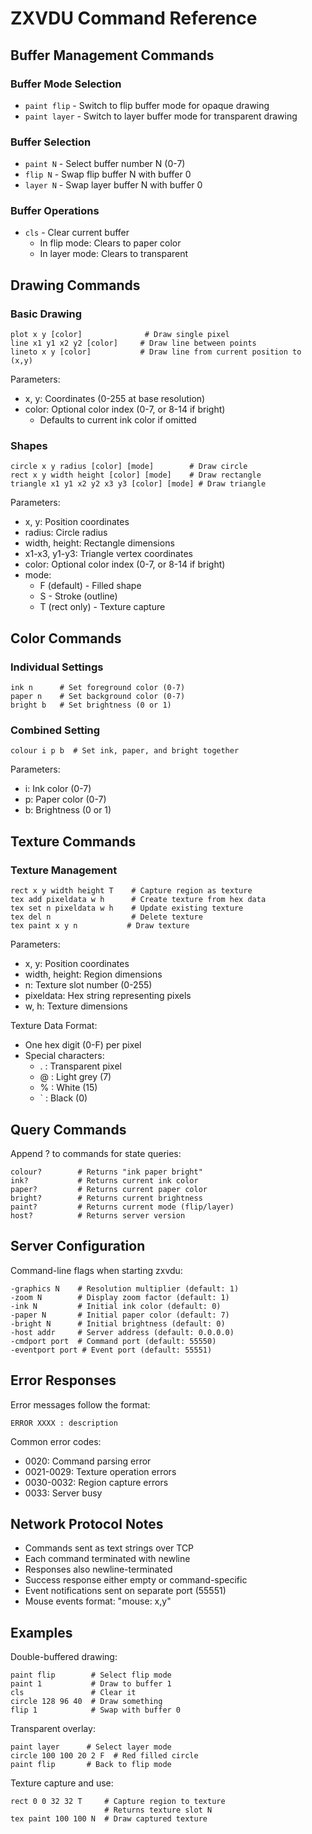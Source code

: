 # ZXVDU Command Reference

## Buffer Management Commands

### Buffer Mode Selection
- `paint flip` - Switch to flip buffer mode for opaque drawing
- `paint layer` - Switch to layer buffer mode for transparent drawing

### Buffer Selection
- `paint N` - Select buffer number N (0-7)
- `flip N` - Swap flip buffer N with buffer 0
- `layer N` - Swap layer buffer N with buffer 0

### Buffer Operations
- `cls` - Clear current buffer
  - In flip mode: Clears to paper color
  - In layer mode: Clears to transparent

## Drawing Commands

### Basic Drawing
```
plot x y [color]              # Draw single pixel
line x1 y1 x2 y2 [color]     # Draw line between points
lineto x y [color]           # Draw line from current position to (x,y)
```
Parameters:
- x, y: Coordinates (0-255 at base resolution)
- color: Optional color index (0-7, or 8-14 if bright)
  - Defaults to current ink color if omitted

### Shapes
```
circle x y radius [color] [mode]        # Draw circle
rect x y width height [color] [mode]    # Draw rectangle
triangle x1 y1 x2 y2 x3 y3 [color] [mode] # Draw triangle
```
Parameters:
- x, y: Position coordinates
- radius: Circle radius
- width, height: Rectangle dimensions
- x1-x3, y1-y3: Triangle vertex coordinates
- color: Optional color index (0-7, or 8-14 if bright)
- mode: 
  - F (default) - Filled shape
  - S - Stroke (outline)
  - T (rect only) - Texture capture

## Color Commands

### Individual Settings
```
ink n      # Set foreground color (0-7)
paper n    # Set background color (0-7)
bright b   # Set brightness (0 or 1)
```

### Combined Setting
```
colour i p b  # Set ink, paper, and bright together
```
Parameters:
- i: Ink color (0-7)
- p: Paper color (0-7)
- b: Brightness (0 or 1)

## Texture Commands

### Texture Management
```
rect x y width height T    # Capture region as texture
tex add pixeldata w h      # Create texture from hex data
tex set n pixeldata w h    # Update existing texture
tex del n                  # Delete texture
tex paint x y n           # Draw texture
```
Parameters:
- x, y: Position coordinates
- width, height: Region dimensions
- n: Texture slot number (0-255)
- pixeldata: Hex string representing pixels
- w, h: Texture dimensions

Texture Data Format:
- One hex digit (0-F) per pixel
- Special characters:
  - . : Transparent pixel
  - @ : Light grey (7)
  - % : White (15)
  - ` : Black (0)

## Query Commands

Append ? to commands for state queries:
```
colour?        # Returns "ink paper bright"
ink?           # Returns current ink color
paper?         # Returns current paper color
bright?        # Returns current brightness
paint?         # Returns current mode (flip/layer)
host?          # Returns server version
```

## Server Configuration

Command-line flags when starting zxvdu:
```
-graphics N    # Resolution multiplier (default: 1)
-zoom N        # Display zoom factor (default: 1)
-ink N         # Initial ink color (default: 0)
-paper N       # Initial paper color (default: 7)
-bright N      # Initial brightness (default: 0)
-host addr     # Server address (default: 0.0.0.0)
-cmdport port  # Command port (default: 55550)
-eventport port # Event port (default: 55551)
```

## Error Responses

Error messages follow the format:
```
ERROR XXXX : description
```
Common error codes:
- 0020: Command parsing error
- 0021-0029: Texture operation errors
- 0030-0032: Region capture errors
- 0033: Server busy

## Network Protocol Notes

- Commands sent as text strings over TCP
- Each command terminated with newline
- Responses also newline-terminated
- Success response either empty or command-specific
- Event notifications sent on separate port (55551)
- Mouse events format: "mouse: x,y"

## Examples

Double-buffered drawing:
```
paint flip        # Select flip mode
paint 1           # Draw to buffer 1
cls               # Clear it
circle 128 96 40  # Draw something
flip 1            # Swap with buffer 0
```

Transparent overlay:
```
paint layer      # Select layer mode
circle 100 100 20 2 F  # Red filled circle
paint flip       # Back to flip mode
```

Texture capture and use:
```
rect 0 0 32 32 T     # Capture region to texture
                     # Returns texture slot N
tex paint 100 100 N  # Draw captured texture
```